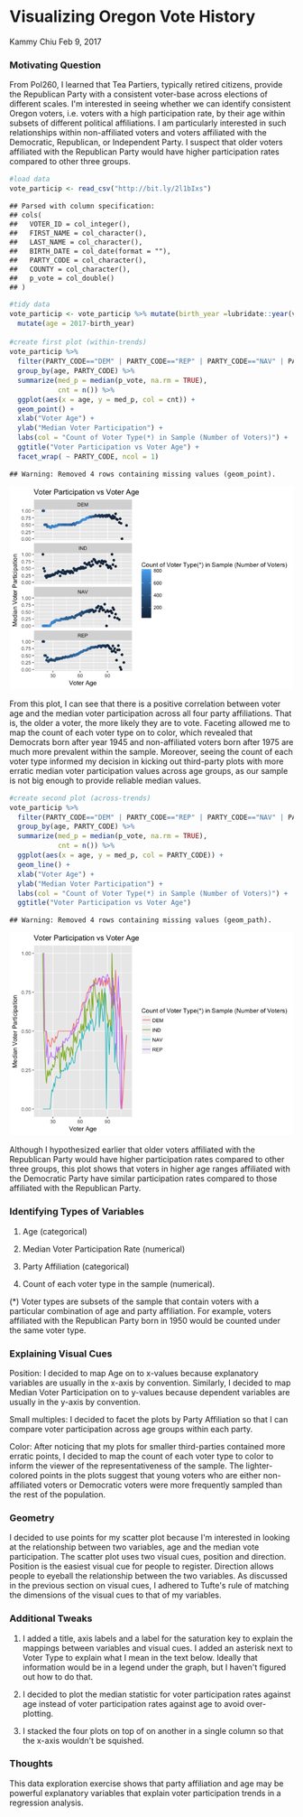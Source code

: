 Visualizing Oregon Vote History
================
Kammy Chiu
Feb 9, 2017

### Motivating Question

From Pol260, I learned that Tea Partiers, typically retired citizens, provide the Republican Party with a consistent voter-base across elections of different scales. I'm interested in seeing whether we can identify consistent Oregon voters, i.e. voters with a high participation rate, by their age within subsets of different political affiliations. I am particularly interested in such relationships within non-affiliated voters and voters affiliated with the Democratic, Republican, or Independent Party. I suspect that older voters affiliated with the Republican Party would have higher participation rates compared to other three groups.

``` r
#load data
vote_particip <- read_csv("http://bit.ly/2l1bIxs")
```

    ## Parsed with column specification:
    ## cols(
    ##   VOTER_ID = col_integer(),
    ##   FIRST_NAME = col_character(),
    ##   LAST_NAME = col_character(),
    ##   BIRTH_DATE = col_date(format = ""),
    ##   PARTY_CODE = col_character(),
    ##   COUNTY = col_character(),
    ##   p_vote = col_double()
    ## )

``` r
#tidy data
vote_particip <- vote_particip %>% mutate(birth_year =lubridate::year(vote_particip$BIRTH_DATE)) %>%
  mutate(age = 2017-birth_year)

#create first plot (within-trends)
vote_particip %>% 
  filter(PARTY_CODE=="DEM" | PARTY_CODE=="REP" | PARTY_CODE=="NAV" | PARTY_CODE=="IND") %>%
  group_by(age, PARTY_CODE) %>%
  summarize(med_p = median(p_vote, na.rm = TRUE),
            cnt = n()) %>%
  ggplot(aes(x = age, y = med_p, col = cnt)) +
  geom_point() +
  xlab("Voter Age") +
  ylab("Median Voter Participation") +
  labs(col = "Count of Voter Type(*) in Sample (Number of Voters)") +
  ggtitle("Voter Participation vs Voter Age") +
  facet_wrap( ~ PARTY_CODE, ncol = 1)
```

    ## Warning: Removed 4 rows containing missing values (geom_point).

![](hw_0_data_viz_files/figure-markdown_github/voter%20participation-1.png)

From this plot, I can see that there is a positive correlation between voter age and the median voter participation across all four party affiliations. That is, the older a voter, the more likely they are to vote. Faceting allowed me to map the count of each voter type on to color, which revealed that Democrats born after year 1945 and non-affiliated voters born after 1975 are much more prevalent within the sample. Moreover, seeing the count of each voter type informed my decision in kicking out third-party plots with more erratic median voter participation values across age groups, as our sample is not big enough to provide reliable median values.

``` r
#create second plot (across-trends)
vote_particip %>% 
  filter(PARTY_CODE=="DEM" | PARTY_CODE=="REP" | PARTY_CODE=="NAV" | PARTY_CODE=="IND") %>%
  group_by(age, PARTY_CODE) %>%
  summarize(med_p = median(p_vote, na.rm = TRUE),
            cnt = n()) %>%
  ggplot(aes(x = age, y = med_p, col = PARTY_CODE)) +
  geom_line() +
  xlab("Voter Age") +
  ylab("Median Voter Participation") +
  labs(col = "Count of Voter Type(*) in Sample (Number of Voters)") +
  ggtitle("Voter Participation vs Voter Age")
```

    ## Warning: Removed 4 rows containing missing values (geom_path).

![](hw_0_data_viz_files/figure-markdown_github/unnamed-chunk-1-1.png)

Although I hypothesized earlier that older voters affiliated with the Republican Party would have higher participation rates compared to other three groups, this plot shows that voters in higher age ranges affiliated with the Democratic Party have similar participation rates compared to those affiliated with the Republican Party.

### Identifying Types of Variables

1.  Age (categorical)

2.  Median Voter Participation Rate (numerical)

3.  Party Affiliation (categorical)

4.  Count of each voter type in the sample (numerical).

(\*) Voter types are subsets of the sample that contain voters with a particular combination of age and party affiliation. For example, voters affiliated with the Republican Party born in 1950 would be counted under the same voter type.

### Explaining Visual Cues

Position: I decided to map Age on to x-values because explanatory variables are usually in the x-axis by convention. Similarly, I decided to map Median Voter Participation on to y-values because dependent variables are usually in the y-axis by convention.

Small multiples: I decided to facet the plots by Party Affiliation so that I can compare voter participation across age groups within each party.

Color: After noticing that my plots for smaller third-parties contained more erratic points, I decided to map the count of each voter type to color to inform the viewer of the representativeness of the sample. The lighter-colored points in the plots suggest that young voters who are either non-affiliated voters or Democratic voters were more frequently sampled than the rest of the population.

### Geometry

I decided to use points for my scatter plot because I'm interested in looking at the relationship between two variables, age and the median vote participation. The scatter plot uses two visual cues, position and direction. Position is the easiest visual cue for people to register. Direction allows people to eyeball the relationship between the two variables. As discussed in the previous section on visual cues, I adhered to Tufte's rule of matching the dimensions of the visual cues to that of my variables.

### Additional Tweaks

1.  I added a title, axis labels and a label for the saturation key to explain the mappings between variables and visual cues. I added an asterisk next to Voter Type to explain what I mean in the text below. Ideally that information would be in a legend under the graph, but I haven't figured out how to do that.

2.  I decided to plot the median statistic for voter participation rates against age instead of voter participation rates against age to avoid over-plotting.

3.  I stacked the four plots on top of on another in a single column so that the x-axis wouldn't be squished.

### Thoughts

This data exploration exercise shows that party affiliation and age may be powerful explanatory variables that explain voter participation trends in a regression analysis.
